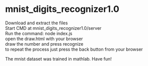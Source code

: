 # mnist_digits_recognizer1.0
Download and extract the files        
Start CMD at mnist_digits_recognizer1.0/server      
Run the command: node index.js      
open the draw.html with your browser      
draw the number and press recognize       
to repeat the process just press the back button from your browser      

The mnist dataset was trained in mathlab.
Have fun!
